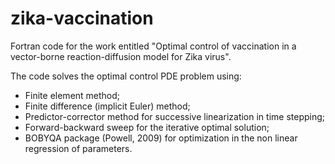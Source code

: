 # zika-vaccination
Fortran code for the work entitled "Optimal control of vaccination in a vector-borne reaction-diffusion model for Zika virus".

The code solves the optimal control PDE problem using:
- Finite element method;
- Finite difference (implicit Euler) method;
- Predictor-corrector method for successive linearization in time stepping;
- Forward-backward sweep for the iterative optimal solution;
- BOBYQA package (Powell, 2009) for optimization in the non linear regression of parameters.
